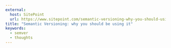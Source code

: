 ```yaml
---
external:
  host: SitePoint
  url: https://www.sitepoint.com/semantic-versioning-why-you-should-using/
title: "Semantic Versioning: why you should be using it"
keywords:
  - semver
  - thoughts
---
```

